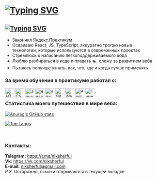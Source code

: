 # [![Typing SVG](https://readme-typing-svg.herokuapp.com?font=Fira+Code&duration=3000&pause=4000&width=435&lines=%D0%9F%D1%80%D0%B8%D0%B2%D0%B5%D1%82!+%D0%AF+-+%D0%9D%D0%B8%D0%BA%D0%B8%D1%82%D0%B0)](https://git.io/typing-svg)
## [![Typing SVG](https://readme-typing-svg.herokuapp.com?font=Fira+Code&duration=3000&pause=4000&width=435&lines=%D0%9D%D0%B0%D1%87%D0%B8%D0%BD%D0%B0%D1%8E%D1%89%D0%B8%D0%B9+%D1%84%D1%80%D0%BE%D0%BD%D1%82%D0%B5%D0%BD%D0%B4-%D1%80%D0%B0%D0%B7%D1%80%D0%B0%D0%B1%D0%BE%D1%82%D1%87%D0%B8%D0%BA)](https://git.io/typing-svg)

- Закончил <a href="https://practicum.yandex.ru">Яндекс.Практикум</a>
- Осваиваю React, JS, TypeScript, аккуратно трогаю новые технологии, которые используются в современных проектах
- Стремлюсь к написанию легкоподдерживаемого кода
- Люблю разбираться в коде и плавать 🏊, слежу за развитием веба
- Пытаюсь получше узнать, как, что, где и когда лучше применять
  
### За время обучения в практикуме работал с:

<img align="left" alt="HTML" width ="30px" src="https://upload.wikimedia.org/wikipedia/commons/thumb/2/21/Devicon-html5-plain-wordmark.svg/1024px-Devicon-html5-plain-wordmark.svg.png">
<img align="left" alt="CSS" width="30px" src="https://cdn-icons-png.flaticon.com/512/732/732190.png">
<img align="left" alt="JavaScript" width="30px" src="https://www.cischool.ru/wp-content/uploads/2021/04/Depositphotos_41138921_l-2015.jpg">
<img align="left" alt="React" width="30px" src="https://magantigroupllc.com/images/tech-logos/react-native.png">
<img align="left" alt="VisualStudioCode" width="30px" src="https://miro.medium.com/max/1200/1*AmHbL-hnvRD6JJGruVu64A.png">
<img align="left" alt="GitHub" width="30px" src="https://cdn-icons-png.flaticon.com/512/25/25231.png">
<img align="left" alt="Webpack" width="30px" src="https://raw.githubusercontent.com/webpack/media/master/logo/icon-square-big.png">
<img align="left" alt="Postman" width="30px" src="https://cdn.worldvectorlogo.com/logos/postman.svg">
<img align="left" alt="TypeScript" width="30px" src="https://upload.wikimedia.org/wikipedia/commons/thumb/4/4c/Typescript_logo_2020.svg/512px-Typescript_logo_2020.svg.png">
.<br />

### Статистика моего путешествия в мире веба:

[![Anurag's GitHub stats](https://github-readme-stats.vercel.app/api?username=ShcherbinaNick)](https://github.com/anuraghazra/github-readme-stats)

[![Top Langs](https://github-readme-stats.vercel.app/api/top-langs/?username=ShcherbinaNick&layout=compact)](https://github.com/anuraghazra/github-readme-stats)

<br />

### Контакты:

**Telegram:** <a href="https://t.me/niksherful" target="_blank">https://t.me/niksherful</a> <br />
**Vk:** <a href="https://vk.com/niksherful" target="_blank">https://vk.com/niksherful</a> <br />
**E-mail:** niksherful@gmail.com <br />
_P.S._
Осторожно, ссылки открываются в текущей вкладке

